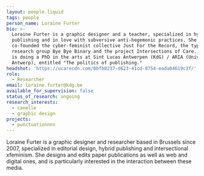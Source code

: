 ```yaml
---
layout: people.liquid
tags: people
person_name: Loraine Furter
bio: >-
  Loraine Furter is a graphic designer and a teacher, specialized in hybrid
  publishing and in love with subversive anti-hegemonic practices. She
  co-founded the cyber-feminist collective Just For the Record, the typography
  research group Bye Bye Binary and the project Intersections of Care. Loraine
  is doing a PhD in the arts at Sint Lucas Antwerpen (KdG) / ARIA (University of
  Antwerp), entitled "The politics of publishing."
headshot: 'https://ucarecdn.com/0bfb8237-d623-41cd-8754-eada04619c3f/'
role:
  - Researcher
email: loraine.furter@kdg.be
available_for_supervision: false
status_of_research: ongoing
research_interests:
  - canelle
  - graphic design
projects:
  - punctuationnnn
---
```

Loraine Furter is a graphic designer and researcher based in Brussels since 2007, specialized in editorial design, hybrid publishing and intersectional xfeminism. She designs and edits paper publications as well as web and digital ones, and is particularly interested in the interaction between these media.
